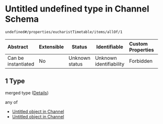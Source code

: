 # Untitled undefined type in Channel Schema

```txt
undefined#/properties/eucharistTimetable/items/allOf/1
```




| Abstract            | Extensible | Status         | Identifiable            | Custom Properties | Additional Properties | Access Restrictions | Defined In                                                                 |
| :------------------ | ---------- | -------------- | ----------------------- | :---------------- | --------------------- | ------------------- | -------------------------------------------------------------------------- |
| Can be instantiated | No         | Unknown status | Unknown identifiability | Forbidden         | Allowed               | none                | [channel.schema.json\*](../out/channel.schema.json "open original schema") |

## 1 Type

merged type ([Details](channel-properties-eucharisttimetable-timetable-entry-allof-1.md))

any of

-   [Untitled object in Channel](channel-properties-eucharisttimetable-timetable-entry-allof-1-anyof-0.md "check type definition")
-   [Untitled object in Channel](channel-properties-eucharisttimetable-timetable-entry-allof-1-anyof-1.md "check type definition")
